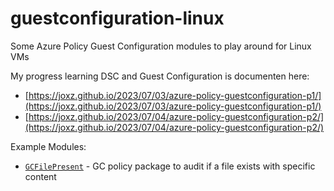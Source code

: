 # guestconfiguration-linux

Some Azure Policy Guest Configuration modules to play around for Linux VMs

My progress learning DSC and Guest Configuration is documenten here:

- [https://joxz.github.io/2023/07/03/azure-policy-guestconfiguration-p1/](https://joxz.github.io/2023/07/03/azure-policy-guestconfiguration-p1/)
- [https://joxz.github.io/2023/07/04/azure-policy-guestconfiguration-p2/](https://joxz.github.io/2023/07/04/azure-policy-guestconfiguration-p2/)

Example Modules:

- [`GCFilePresent`](guestconfiguration/GCFilePresent/) - GC policy package to audit if a file exists with specific content
